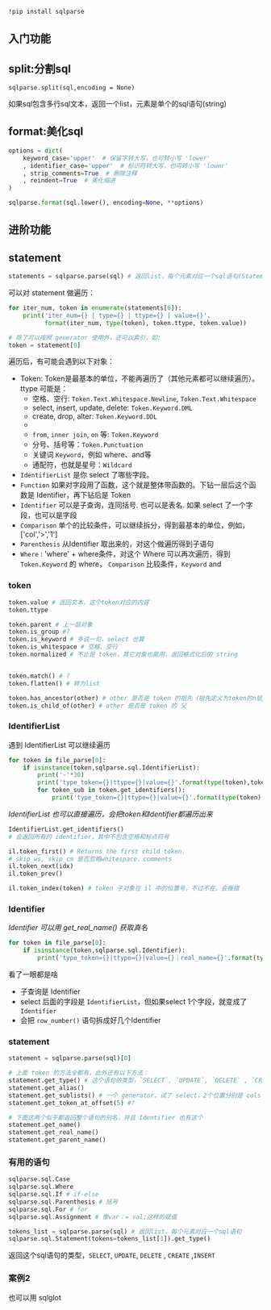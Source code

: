 
```bash
!pip install sqlparse
```

## 入门功能
## split:分割sql
```
sqlparse.split(sql,encoding = None)
```

如果sql包含多行sql文本，返回一个list，元素是单个的sql语句(string)

## format:美化sql

```Python
options = dict(
    keyword_case='upper'  # 保留字转大写，也可转小写 'lower'
    , identifier_case='upper'  # 标识符转大写，也可转小写 'lower'
    , strip_comments=True  # 删除注释
    , reindent=True  # 美化缩进
)

sqlparse.format(sql.lower(), encoding=None, **options)
```

## 进阶功能
## statement

```python
statements = sqlparse.parse(sql) # 返回list，每个元素对应一个sql语句(Statement 对象)
```

可以对 statement 做遍历：
```Python
for iter_num, token in enumerate(statements[0]):
    print('iter_num={} | type={} | ttype={} | value={}'.
          format(iter_num, type(token), token.ttype, token.value))

# 除了可以按照 generator 使用外，还可以索引，如:
token = statement[0]
```

遍历后，有可能会遇到以下对象：
- Token: Token是最基本的单位，不能再遍历了（其他元素都可以继续遍历）。ttype 可能是：
  - 空格、空行: `Token.Text.Whitespace.Newline`, `Token.Text.Whitespace`
  - select, insert, update, delete: `Token.Keyword.DML`
  - create, drop, alter: `Token.Keyword.DDL`
  -
  - `from`, `inner join`, `on` 等: `Token.Keyword`
  - 分号、括号等：`Token.Punctuation`
  - 关键词 `Keyword`，例如 where、and等
  - 通配符，也就是星号：`Wildcard`
- `IdentifierList` 是你 select 了哪些字段。
- `Function` 如果对字段用了函数，这个就是整体带函数的。下钻一层后这个函数是 Identifier，再下钻后是 Token
- `Identifier` 可以是子查询，连同括号. 也可以是表名. 如果 select 了一个字段，也可以是字段
- `Comparison` 单个的比较条件，可以继续拆分，得到最基本的单位，例如，['col','>','1']
- `Parenthesis`  从Identifier 取出来的，对这个做遍历得到子语句
- `Where` : 'where' + where条件，对这个 Where 可以再次遍历，得到 `Token.Keyword` 的 where， `Comparison` 比较条件，`Keyword` and


### token
```python
token.value # 返回文本，这个token对应的内容
token.ttype

token.parent # 上一层对象
token.is_group #?
token.is_keyword # 多说一句，select 也算
token.is_whitespace # 空格、空行
token.normalized # 不止是 token，其它对象也能用，返回格式化后的 string


token.match() # ?
token.flatten() # 转为list

token.has_ancestor(other) # other 是否是 token 的祖先（祖先定义为token的n层parent）
token.is_child_of(other) # other 是否是 token 的 父
```


### IdentifierList
遇到 IdentifierList 可以继续遍历

```python
for token in file_parse[0]:
    if isinstance(token,sqlparse.sql.IdentifierList):
        print('-'*30)
        print('type_token={}|ttype={}|value={}'.format(type(token),token.ttype,token.value))
        for token_sub in token.get_identifiers():
            print('type_token={}|ttype={}|value={}'.format(type(token),token.ttype,token.value))
```
*IdentifierList 也可以直接遍历，会把token和Identifier都遍历出来*  


```python
IdentifierList.get_identifiers()
# 会返回所有的 identifier，其中不包含空格和标点符号

il.token_first() # Returns the first child token.
# skip_ws, skip_cm 是否忽略whitespace、comments
il.token_next(idx)
il.token_prev()

il.token_index(token) # token 子对象在 il 中的位置号，不过不在，会报错
```

### Identifier
*Identifier 可以用 get_real_name() 获取真名*  

```python
for token in file_parse[0]:
    if isinstance(token,sqlparse.sql.Identifier):
        print('type_token={}|ttype={}|value={}｜real_name={}'.format(type(token),token.ttype,token.value,token.get_real_name()))
```

看了一眼都是啥
- 子查询是 Identifier
- select 后面的字段是 `IdentifierList`，但如果select 1个字段，就变成了 `Identifier`
- 会把 `row_number()` 语句拆成好几个Identifier

### statement
```python
statement = sqlparse.parse(sql)[0]

# 上面 token 的方法全都有，此外还有以下方法：
statement.get_type() # 这个语句的类型，`SELECT`, `UPDATE`, `DELETE` , `CREATE`  ,`INSERT`
statement.get_alias()
statement.get_sublists() # 一个 generator，试了 select，2个位置分别是 cols 和 tables
statement.get_token_at_offset(5) #?

# 下面这两个似乎都返回整个语句的别名，并且 Identifier 也有这个
statement.get_name()
statement.get_real_name()
statement.get_parent_name()
```

### 有用的语句

```python
sqlparse.sql.Case
sqlparse.sql.Where
sqlparse.sql.If # if-else
sqlparse.sql.Parenthesis # 括号
sqlparse.sql.For # for
sqlparse.sql.Assignment # 像var：= val;这样的赋值
```



```python
tokens_list = sqlparse.parse(sql) # 返回list，每个元素对应一个sql语句
sqlparse.sql.Statement(tokens=tokens_list[1]).get_type()
```
返回这个sql语句的类型，`SELECT`, `UPDATE`, `DELETE` , `CREATE`  ,`INSERT`

### 案例2


也可以用 sqlglot